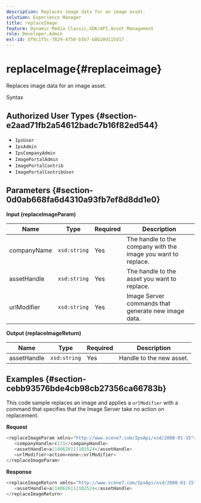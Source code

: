 ```yaml
---
description: Replaces image data for an image asset.
solution: Experience Manager
title: replaceImage
feature: Dynamic Media Classic,SDK/API,Asset Management
role: Developer,Admin
exl-id: bf8c1f5c-7829-4750-b5b7-b8b20d115d17
---
```

# replaceImage{#replaceimage}

Replaces image data for an image asset.

 Syntax 

## Authorized User Types {#section-e2aad71fb2a54612badc7b16f82ed544}

* `IpsUser` 
* `IpsAdmin` 
* `IpsCompanyAdmin` 
* `ImagePortalAdmin` 
* `ImagePortalContrib` 
* `ImagePortalContribUser`

## Parameters {#section-0d0ab668fa6d4310a93fb7ef8d8dd1e0}

**Input (replaceImageParam)** 

|  Name  | Type  | Required  | Description  |
|---|---|---|---|
|  companyName  | `xsd:string`  | Yes  | The handle to the company with the image you want to replace.  |
|  assetHandle  | `xsd:string`  | Yes  | The handle to the asset you want to replace.  |
|  urlModifier  | `xsd:string`  | Yes  | Image Server commands that generate new image data.  |

**Output (replaceImageReturn)** 

|  Name  | Type  | Required  | Description  |
|---|---|---|---|
|  assetHandle  | `xsd:string`  | Yes  | Handle to the new asset.  |

## Examples {#section-cebb93576bde4cb98cb27356ca66783b}

This code sample replaces an image and applies a `urlModifier` with a command that specifies that the Image Server take no action on replacement.

**Request** 

```java
<replaceImageParam xmlns="http://www.scene7.com/IpsApi/xsd/2008-01-15">
   <companyHandle>c|21</companyHandle>
   <assetHandle>a|140626|1|102524</assetHandle>
   <urlModifier>action=none</urlModifier>
</replaceImageParam>
```

**Response** 

```java
<replaceImageReturn xmlns="http://www.scene7.com/IpsApi/xsd/2008-01-15">
   <assetHandle>a|140626|1|102524</assetHandle>
</replaceImageReturn>
```
